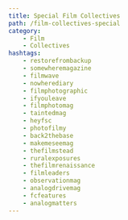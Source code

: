 ```yaml
---
title: Special Film Collectives 
path: /film-collectives-special
category: 
    - Film
    - Collectives
hashtags:
    - restorefrombackup    
    - somewheremagazine
    - filmwave
    - nowherediary
    - filmphotographic
    - ifyouleave
    - filmphotomag
    - taintedmag
    - heyfsc
    - photofilmy
    - back2thebase  
    - makemeseemag
    - thefilmstead
    - ruralexposures
    - thefilmrenaissance
    - filmleaders
    - observationmag
    - analogdrivemag
    - fcfeatures
    - analogmatters
---
```

